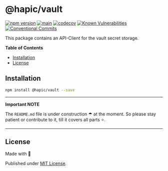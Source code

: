# @hapic/vault

[![npm version](https://badge.fury.io/js/@hapic%2Fvault.svg)](https://badge.fury.io/js/@hapic%2Fvault)
[![main](https://github.com/Tada5hi/hapic/actions/workflows/main.yml/badge.svg)](https://github.com/Tada5hi/hapic/actions/workflows/main.yml)
[![codecov](https://codecov.io/gh/Tada5hi/hapic/branch/main/graph/badge.svg?token=ZUJ8F5TTSX)](https://codecov.io/gh/Tada5hi/hapic)
[![Known Vulnerabilities](https://snyk.io/test/github/Tada5hi/hapic/badge.svg)](https://snyk.io/test/github/Tada5hi/hapic)
[![Conventional Commits](https://img.shields.io/badge/Conventional%20Commits-1.0.0-%23FE5196?logo=conventionalcommits&logoColor=white)](https://conventionalcommits.org)

This package contains an API-Client for the vault secret storage.

**Table of Contents**

- [Installation](#installation)
- [License](#license)

## Installation

```bash
npm install @hapic/vault --save
```

---
**Important NOTE**

The `README.md` file is under construction ☂ at the moment.
So please stay patient or contribute to it, till it covers all parts ⭐.

---

## License

Made with 💚

Published under [MIT License](./LICENSE).
